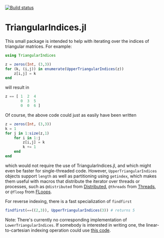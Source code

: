 [![Build status](https://github.com/perrutquist/TriangularIndices.jl/workflows/CI/badge.svg)](https://github.com/perrutquist/TriangularIndices.jl/actions)

# TriangularIndices.jl

This small package is intended to help with iterating over the indices of triangular matrices. For example:

```julia
using TriangularIndices

z = zeros(Int, (3,3))
for (k, (i,j)) in enumerate(UpperTriangularIndices(z))
    z[i,j] = k
end
```
will result in 
```julia
z == [ 1  2  4
       0  3  5
       0  0  6 ]
```

Of course, the above code could just as easily have been written
```julia
z = zeros(Int, (3,3))
k = 1
for j in 1:size(z,1)
    for i in 1:j
        z[i,j] = k
        k += 1
    end
end
```
which would not require the use of TriangularIndices.jl, and which might even be faster for single-threaded code. However, `UpperTriangularIndices` objects support `length` as well as partitioning using `getindex`, which makes them
useful with macros that distribute the iterator over threads or processes, such as `@distributed` from [Distributed](https://docs.julialang.org/en/v1/manual/distributed-computing/), `@threads` from [Threads](https://docs.julialang.org/en/v1/manual/multi-threading/), or `@floop` from [FLoops](https://github.com/JuliaFolds/FLoops.jl).

For reverse indexing, there is a fast specialization of `findfirst`
```julia
findfirst(==((2,3)), UpperTriangularIndices(3)) # returns 5
```

Note: There's currently no corresponding implementation of `LowerTriangularIndices`. If somebody is interested in writing one, the linear-to-cartesian indexing operation could use [this code](https://discourse.julialang.org/t/iterating-over-elements-of-upper-triangular-matrix-but-cartesian-indices-are-needed/65498/3).
